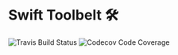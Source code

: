 # Swift Toolbelt 🛠

![Travis Build Status](https://travis-ci.org/pxlshpr/Toolbelt.svg?branch=master) ![Codecov Code Coverage](https://img.shields.io/codecov/c/github/pxlshpr/Toolbelt.svg)